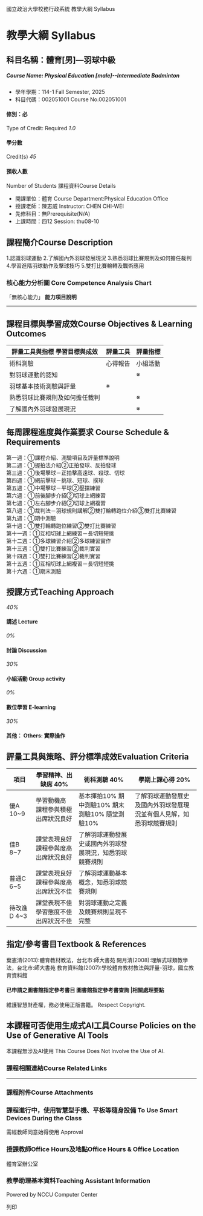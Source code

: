 國立政治大學校務行政系統 教學大綱 Syllabus
# 教學大綱 Syllabus
##  科目名稱：體育[男]—羽球中級 
#####  Course Name: Physical Education [male]--Intermediate Badminton
  * 學年學期：114-1 Fall Semester, 2025 
  * 科目代碼：002051001 Course No.002051001


#### 修別：必
Type of Credit: Required 
_1.0_
#### 學分數
Credit(s)
_45_
#### 預收人數
Number of Students
課程資料Course Details
  * 開課單位：體育 Course Department:Physical Education Office 
  * 授課老師：陳志威 Instructor: CHEN CHI-WEI 
  * 先修科目：無Prerequisite(N/A)
  * 上課時間：四12 Session: thu08-10


##  課程簡介Course Description
1.認識羽球運動
2.了解國內外羽球發展現況
3.熟悉羽球比賽規則及如何擔任裁判
4.學習進階羽球動作及擊球技巧
5.雙打比賽輪轉及戰術應用
###  核心能力分析圖 Core Competence Analysis Chart
「無核心能力」 
**能力項目說明**
* * *
##  課程目標與學習成效Course Objectives & Learning Outcomes 
評量工具與指標 學習目標與成效 |  評量工具 |  評量指標  
---|---|---  
術科測驗 |  心得報告 |  小組活動 |  揮拍動作 |  其他 |  測驗藍圖 |  評量尺規  
對羽球運動的認知 |  |  ※ |  ※ |  ※ |  |  |   
羽球基本技術測驗與評量 |  ※ |  |  |  ※ |  |  ※ |  ※  
熟悉羽球比賽規則及如何擔任裁判 |  |  ※ |  ※ |  |  |  ※ |  ※  
了解國內外羽球發展現況 |  |  ※ |  |  |  |  |   
##  每周課程進度與作業要求 Course Schedule & Requirements
第一週：①課程介紹、測驗項目及評量標準說明  
第二週：①握拍法介紹②正拍發球、反拍發球  
第三週：①後場擊球－正拍擊高遠球、殺球、切球  
第四週：①網前擊球－挑球、短球、撲球  
第五週：①中場擊球－平球②壓擋練習  
第六週：①前後腳步介紹②切球上網練習  
第七週：①左右腳步介紹②切球上網複習  
第八週：①裁判法－羽球規則講解②雙打輪轉跑位介紹③雙打比賽練習  
第九週：①期中測驗  
第十週：①雙打輪轉跑位練習②雙打比賽練習  
第十一週：①互相切球上網練習－長切短短挑  
第十二週：①多球練習介紹②多球練習實作  
第十三週：①雙打比賽練習②裁判實習  
第十四週：①雙打比賽練習②裁判實習  
第十五週：①互相切球上網複習－長切短短挑  
第十六週：①期末測驗
##  授課方式Teaching Approach
_40%_
####  講述 Lecture
_0%_
####  討論 Discussion
_30%_
####  小組活動 Group activity
_0%_
####  數位學習 E-learning
_30%_
####  其他： Others: 實際操作 
##  評量工具與策略、評分標準成效Evaluation Criteria
項目 |  學習精神、出缺席 40% |  術科測驗 40% |  學期上課心得 20%  
---|---|---|---  
優A 10~9 |  學習動機高 課程參與積極 出席狀況良好 |  基本揮拍10% 期中測驗10% 期末測驗10% 隨堂測驗10% |  了解羽球運動發展史及國內外羽球發展現況並有個人見解，知悉羽球競賽規則  
佳B 8~7 |  課堂表現良好 課程參與度高 出席狀況良好 |  了解羽球運動發展史或國內外羽球發展現況，知悉羽球競賽規則  
普通C 6~5 |  課堂表現良好 課程參與度高 出席狀況不佳 |  了解羽球運動基本概念，知悉羽球競賽規則  
待改進D 4~3 |  課堂表現不佳 學習態度不佳 出席狀況不佳 |  對羽球運動之定義及競賽規則呈現不完整  
##  指定/參考書目Textbook & References
葉憲清(2013):體育教材教法，台北市:師大書苑
闕月清(2008):理解式球類教學法，台北市:師大書苑
教育資料館(2007):學校體育教材教法與評量-羽球，國立教育資料館
####  已申請之圖書館指定參考書目  圖書館指定參考書查詢 |相關處理要點
維護智慧財產權，務必使用正版書籍。 Respect Copyright.
##  本課程可否使用生成式AI工具Course Policies on the Use of Generative AI Tools
本課程無涉及AI使用 This Course Does Not Involve the Use of AI.
###  課程相關連結Course Related Links
* * *
###  課程附件Course Attachments
###  課程進行中，使用智慧型手機、平板等隨身設備 To Use Smart Devices During the Class
需經教師同意始得使用  Approval
###  授課教師Office Hours及地點Office Hours & Office Location
體育室辦公室
###  教學助理基本資料Teaching Assistant Information
Powered by NCCU Computer Center
  
列印
